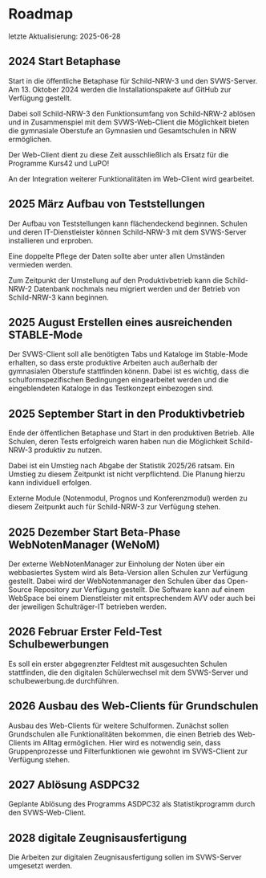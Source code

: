 # Roadmap

letzte Aktualisierung: 2025-06-28

## 2024 Start Betaphase

Start in die öffentliche Betaphase für Schild-NRW-3 und den SVWS-Server.
Am 13. Oktober 2024 werden die Installationspakete auf GitHub zur Verfügung gestellt.

Dabei soll Schild-NRW-3 den Funktionsumfang von Schild-NRW-2 ablösen und in Zusammenspiel mit dem SVWS-Web-Client die Möglichkeit bieten die gymnasiale Oberstufe an Gymnasien und Gesamtschulen in NRW ermöglichen.

Der Web-Client dient zu diese Zeit ausschließlich als Ersatz für die Programme Kurs42 und LuPO!

An der Integration weiterer Funktionalitäten im Web-Client wird gearbeitet.

## 2025 März Aufbau von Teststellungen

Der Aufbau von Teststellungen kann flächendeckend beginnen. Schulen und deren IT-Dienstleister können Schild-NRW-3 mit dem SVWS-Server installieren und erproben.

Eine doppelte Pflege der Daten sollte aber unter allen Umständen vermieden werden.

Zum Zeitpunkt der Umstellung auf den Produktivbetrieb kann die Schild-NRW-2 Datenbank nochmals neu migriert werden und der Betrieb von Schild-NRW-3 kann beginnen.

## 2025 August Erstellen eines ausreichenden STABLE-Mode

Der SVWS-Client soll alle benötigten Tabs und Kataloge im Stable-Mode erhalten, so dass erste produktive Arbeiten auch außerhalb der gymnasialen Oberstufe stattfinden könenn.
Dabei ist es wichtig, dass die schulformspezifischen Bedingungen eingearbeitet werden und die eingeblendeten Kataloge in das Testkonzept einbezogen sind.

## 2025 September Start in den Produktivbetrieb

Ende der öffentlichen Betaphase und Start in den produktiven Betrieb.
Alle Schulen, deren Tests erfolgreich waren haben nun die Möglichkeit Schild-NRW-3 produktiv zu nutzen.

Dabei ist ein Umstieg nach Abgabe der Statistik 2025/26 ratsam.
Ein Umstieg zu diesem Zeitpunkt ist nicht verpflichtend. Die Planung hierzu kann individuell erfolgen.

Externe Module (Notenmodul, Prognos und Konferenzmodul) werden zu diesem Zeitpunkt auch für Schild-NRW-3 zur Verfügung stehen.

## 2025 Dezember Start Beta-Phase WebNotenManager (WeNoM)

Der externe WebNotenManager zur Einholung der Noten über ein webbasiertes System wird als Beta-Version allen Schulen zur Verfügung gestellt.
Dabei wird der WebNotenmanager den Schulen über das Open-Source Repository zur Verfügung gestellt.
Die Software kann auf einem WebSpace bei einem Dienstleister mit entsprechendem AVV oder auch bei der jeweiligen Schulträger-IT betrieben werden.

## 2026 Februar Erster Feld-Test Schulbewerbungen

Es soll ein erster abgegrenzter Feldtest mit ausgesuchten Schulen stattfinden, die den digitalen Schülerwechsel mit dem SVWS-Server und schulbewerbung.de durchführen.

## 2026  Ausbau des Web-Clients für Grundschulen

Ausbau des Web-Clients für weitere Schulformen. Zunächst sollen Grundschulen alle Funktionalitäten bekommen, die einen Betrieb des Web-Clients im Alltag ermöglichen.
Hier wird es notwendig sein, dass Gruppenprozesse und Filterfunktionen wie gewohnt im SVWS-Client zur Verfügung stehen.

## 2027 Ablösung ASDPC32

Geplante Ablösung des Programms ASDPC32 als Statistikprogramm durch den SVWS-Web-Client.

## 2028 digitale Zeugnisausfertigung

Die Arbeiten zur digitalen Zeugnisausfertigung sollen im SVWS-Server umgesetzt werden.